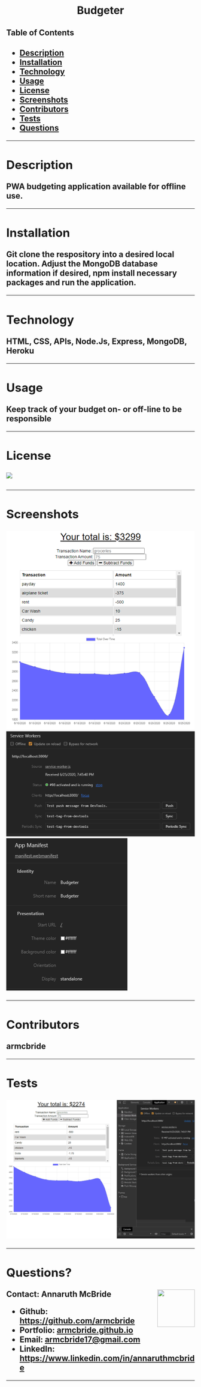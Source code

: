 
  <h1 align= "center">Budgeter</h1> 
  <h2>Table of Contents<h2>
  <ul>
  <li><a href="#descrip">Description</a></li>  
  <li><a href="#install">Installation</a></li> 
  <li><a href="#tech">Technology</a></li> 
  <li><a href="#use">Usage</a></li> 
  <li><a href="#license">License</a></li>
  <li><a href="#screen">Screenshots</a></li> 
  <li><a href="#contr">Contributors</a></li> 
  <li><a href="#tests">Tests</a></li>
  <li><a href="#quest">Questions</a></li>  
  </ul>
    <hr>
  <div id="descrip"><h2>Description</h2> </div>
  PWA budgeting application available for offline use.
  <hr>
  <div id="install"><h2>Installation</h2> </div>
  <p> Git clone the respository into a desired local location. Adjust the MongoDB database information if desired, npm install necessary packages and run the application.</p>
  <hr>
  <div id="tech"><h2>Technology</h2></div>           
  <p> HTML, CSS, APIs, Node.Js, Express, MongoDB, Heroku</p>
  <hr>
  <div id="use"><h2>Usage</h2></div>
  <p>Keep track of your budget on- or off-line to be responsible</p>  
  <hr>
  <div id="license"><h2>License</h2></div>
  <p><img align="left" src= "https://img.shields.io/badge/License-MIT-blue"></p><br>
  <hr>
  <div id="screen"><h2>Screenshots</h2></div>
  <p><img src= "./public/assets/images/budgeter-main.PNG"><img src= "./public/assets/images/service-worker.PNG"><img src= "./public/assets/images/manifest.PNG"></p>
  <hr>
  <div id="contr"><h2>Contributors</h2> </div>
  <p>armcbride</p> 
  <hr>
  <div id="tests"><h2>Tests</h2></div>
  <p><img src="./public/assets/images/budgeter.gif"></p>
  <hr>
  <div id="quest"><h2>Questions?</h2> </div>
  <img align="right" width="100" height="100" src="https://avatars3.githubusercontent.com/u/58277359?v=4">         
    Contact: Annaruth McBride       
  <ul>
  <li>Github: <a href= "https://github.com/armcbride">https://github.com/armcbride</a></li>
  <li>Portfolio: <a href= "armcbride.github.io">armcbride.github.io</a></li>
  <li>Email: <a href= "mailto:armcbride17@gmail.com">armcbride17@gmail.com</a> </li>     
  <li>LinkedIn: <a href= "https://www.linkedin.com/in/annaruthmcbride">https://www.linkedin.com/in/annaruthmcbride</a></li>
  </ul> 
  <hr>